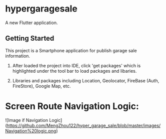 # hypergaragesale

A new Flutter application.

## Getting Started

This project is a Smartphone application for publish garage sale information.

1. After loaded the project into IDE, click 'get packages' which is highlighted under the tool bar to load packages and libaries.

2. Libraries and packages including Location, Geolocator, FireBase (Auth, FireStore), Google Map, etc.

# Screen Route Navigation Logic:
![Image if Navigation Logic]
(https://github.com/MengZhou122/hyper_garage_sale/blob/master/images/Navigation%20logic.png)
